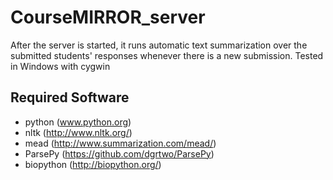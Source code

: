 # CourseMIRROR_server
After the server is started, it runs automatic text summarization over the submitted students' responses whenever there is a new submission. Tested in Windows with cygwin

## Required Software
* python (www.python.org)
* nltk (http://www.nltk.org/)
* mead (http://www.summarization.com/mead/)
* ParsePy (https://github.com/dgrtwo/ParsePy)
* biopython (http://biopython.org/)
